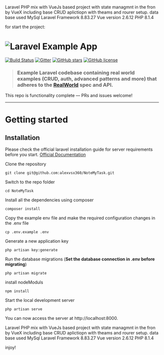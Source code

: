 Laravel PHP mix with VueJs based project with state  managmnt in the fron by VueX including base CRUD aplictiopn with theams and rourer setup.
data base used MySql
Laravel Framework 8.83.27
Vue version 2.6.12
PHP 8.1.4 

for start the project:

# ![Laravel Example App](logo.png)

[![Build Status](https://img.shields.io/travis/gothinkster/laravel-realworld-example-app/master.svg)](https://travis-ci.org/gothinkster/laravel-realworld-example-app) [![Gitter](https://img.shields.io/gitter/room/realworld-dev/laravel.svg)](https://gitter.im/realworld-dev/laravel) [![GitHub stars](https://img.shields.io/github/stars/gothinkster/laravel-realworld-example-app.svg)](https://github.com/gothinkster/laravel-realworld-example-app/stargazers) [![GitHub license](https://img.shields.io/github/license/gothinkster/laravel-realworld-example-app.svg)](https://raw.githubusercontent.com/gothinkster/laravel-realworld-example-app/master/LICENSE)

> ### Example Laravel codebase containing real world examples (CRUD, auth, advanced patterns and more) that adheres to the [RealWorld](https://github.com/gothinkster/realworld-example-apps) spec and API.

This repo is functionality complete — PRs and issues welcome!

----------

# Getting started

## Installation

Please check the official laravel installation guide for server requirements before you start. [Official Documentation](https://laravel.com/docs/5.4/installation#installation)

Clone the repository

    git clone git@github.com:alexvsx360/NoteMyTask.git

Switch to the repo folder

    cd NoteMyTask

Install all the dependencies using composer

    composer install

Copy the example env file and make the required configuration changes in the .env file

    cp .env.example .env

Generate a new application key

    php artisan key:generate

Run the database migrations (**Set the database connection in .env before migrating**)

    php artisan migrate
    
install nodeModuls

    npm install

Start the local development server

    php artisan serve

You can now access the server at http://localhost:8000.


Laravel PHP mix with VueJs based project with state  managmnt in the fron by VueX including base CRUD aplictiopn with theams and rourer setup.
data base used MySql
Laravel Framework 8.83.27
Vue version 2.6.12
PHP 8.1.4 

injoy!
